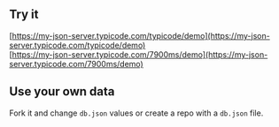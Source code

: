 ## Try it

[https://my-json-server.typicode.com/typicode/demo](https://my-json-server.typicode.com/typicode/demo) <br>
[https://my-json-server.typicode.com/7900ms/demo](https://my-json-server.typicode.com/7900ms/demo)

## Use your own data

Fork it and change `db.json` values or create a repo with a `db.json` file.
